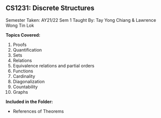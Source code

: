## CS1231: Discrete Structures

Semester Taken: AY21/22 Sem 1
Taught By: Tay Yong Chiang & Lawrence Wong Tin Lok

**Topics Covered:**
1. Proofs
2. Quantification
3. Sets
4. Relations
5. Equivalence relations and partial orders
6. Functions
7. Cardinality
8. Diagonalization
9. Countability
10. Graphs

**Included in the Folder:**
* References of Theorems